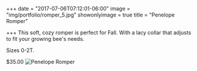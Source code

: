+++
date = "2017-07-06T07:12:01-06:00"
image = "img/portfolio/romper_5.jpg"
showonlyimage = true
title = "Penelope Romper"

+++
This soft, cozy romper is perfect for Fall. With a lacy collar that adjusts to fit your growing bee's needs. 

Sizes 0-2T. 

$35.00
![Penelope Romper](/img/portfolio/romper_5.jpg)

